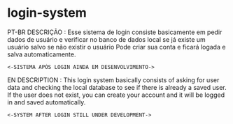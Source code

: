 # login-system

PT-BR DESCRIÇÃO :
    Esse sistema de login consiste basicamente em pedir dados de usuário e verificar no banco de dados local se já existe um usuário salvo se não existir o usuário Pode criar sua conta e ficará logada e salva automaticamente.

    <-SISTEMA APÓS LOGIN AINDA EM DESENVOLVIMENTO->


EN DESCRIPTION :
    This login system basically consists of asking for user data and checking the local database to see if there is already a saved user. If the user does not exist, you can create your account and it will be logged in and saved automatically.

    <-SYSTEM AFTER LOGIN STILL UNDER DEVELOPMENT->
